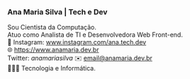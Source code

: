 ### Ana Maria Silva | Tech e Dev
Sou Cientista da Computação.<br>
Atuo como Analista de TI e Desenvolvedora Web Front-end.<br>
🔗 Instagram: www.instagram.com/ana.tech.dev<br>
🌐 https://www.anamaria.dev.br<br>
Twitter: _anamariasilva_
✉️ email@anamaria.dev.br<br>
👩🏽‍💻 Tecnologia e Informática.<br>


<!--
**anamariasilva/anamariasilva** is a ✨ _special_ ✨ repository because its `README.md` (this file) appears on your GitHub profile.
Vi
Here are some ideas to get you started:

- 🔭 I’m currently working on ...
- 🌱 I’m currently learning ...
- 👯 I’m looking to collaborate on ...
- 🤔 I’m looking for help with ...
- 💬 Ask me about ...
- 📫 How to reach me: ...
- 😄 Pronouns: ...
- ⚡ Fun fact: ...
-->
